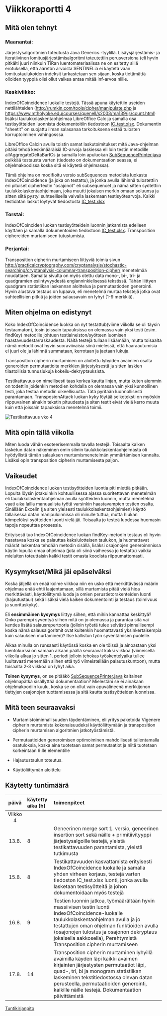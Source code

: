 # Viikkoraportti 4

## Mitä olen tehnyt

### Maanantai:

Järjestysalgoritmien toteutusta Java Generics -tyylillä. Lisäysjärjestämis- ja iteratiivinen lomitusjärjestämisalgoritmi toteutettiin perusversiona (eli hyvin pitkälti juuri niinkuin TiRan luentomateriaalissa ne on esitetty sillä erotuksella, että ääretön arvoista SENTINELiä ei käytetä vaan lomitustaulukoiden indeksit tarkastetaan sen sijaan, koska tietämättä olioiden tyyppiä olisi ollut vaikea antaa mitää inf-arvoa niille.

### Keskiviikko:

IndexOfCoincidence luokalle testejä. Tässä apuna käytettiin useiden nettilähteiden (http://rumkin.com/tools/cipher/manipulate.php ja https://www.mtholyoke.edu/courses/quenell/s2003/ma139/js/count.html) lisäksi taulukkolaskentaohjelmaa LibreOffice Calc ja samalla osa testisyötteiden luonnista dokumentoitiin tiedostoon [IC_test.xlsx](https://github.com/Jsos17/Classic-crypto/blob/master/documentation/IC_test.xlsx). Dokumentin "sheetit" on suojattu ilman salasanaa tarkoituksena estää tulosten korruptoiminen vahingosssa.

LibreOffice Calcin avulla toistin samat laskutoimitukset mitä Java-ohjelman pitäisi tehdä keskimääräisiä IC-arvoja laskiessa eli loin testin metodille allAggregateDeltaBarICs ja samalla loin apuluokan [SubSequencePrinter.java](https://github.com/Jsos17/Classic-crypto/blob/master/documentation/SubSequencePrinter.java) pelkkää testausta varten (tiedosto on dokumentaation seassa, ei ohjelmakoodissa koska sitä ei käytetä ohjelmassa).

Tämä ohjelma on modifioitu versio subSequences metodista luokasta IndexOfCoincidence (ja joka on testattu), ja jonka avulla lähinnä tulostettiin eri pituiset ciphertextin "osajonot" eli subsequencet ja nämä sitten syötettiin taulukkolaskentaohjelmaan, joka muutti jokaisen merkin omaan soluunsa ja sitten siitä pystyi suhteellisella vaivalla laskemaan testisyötearvoja. Kaikki testidatan laskut löytyvät tiedostosta [IC_test.xlsx](https://github.com/Jsos17/Classic-crypto/blob/master/documentation/IC_test.xlsx)
 
### Torstai:

IndexOfCoinciden luokan testisyötteidein luonnin jatkamista edelleen käyttäen ja samalla dokumentoiden tiedostoon [IC_test.xlsx](https://github.com/Jsos17/Classic-crypto/blob/master/documentation/IC_test.xlsx). Transposition ciphereiden murtamiseen tutustumista.

### Perjantai:

Transposition cipherin murtamiseen liittyviä toimia sivun http://practicalcryptography.com/cryptanalysis/stochastic-searching/cryptanalysis-columnar-transposition-cipher/ menetelmää noudattaen. Samalta sivulta on myös otettu data mono-, bi-, tri- ja quadgramien esiintyvyydestä englanninkielisessä tekstissä. Tähän liittyen quadgram statistiikan laskennan aloittelua ja permutaatioden generointi. Hyvin alustava testaus on lupaava, eli menetelmä murtaa tekstejä jotka ovat suhteellisien pitkiä ja joiden salausavain on lyhyt (1-9 merkkiä). 

## Miten ohjelma on edistynyt

Koko IndexOfCoincidence luokka on nyt testattub(viime viikolla se oli täysin testaamaton), tosin joissain tapauksissa on olemassa vain yksi testi (esim. findKey) metodille johtuen testiaineiston/syötteen luomisen haastavuudesta/raskaudesta. Näitä testejä tullaan lisäämään, mutta toisaalta nämä metodit ovat hyvin suoraviivaisia siinä mielessä, että haaraautumisia ei juuri ole ja lähinnä summataan, kerrotaan ja jaetaan lukuja.

Transposition cipherin murtaminen on aloitettu lyhyiden avaimien osalta generoiden permutaatioita merkkien järjestyksestä ja sitten laskien tilastollisia tunnuslukuja kokeilu-dekryptauksista.

Testikattavuus on nimellisesti taas korkea kautta linjan, mutta kuten aiemmin on todettiin joidenkin metodien kohdalla on olemassa vain yksi kunnollinen testi, joka testaa metodin oikeellisuutta. Tätä pyritään luonnollisesti parantamaan. TransposionAttack luokan kyky löytää selkoteksti on myöskin riippuvainen ainakin tekstin pituudesta ja siten testit eivät vielä kerro muuta kuin että joissain tapauksissa menetelmä toimii.

![Testikattavuus vko 4](https://github.com/Jsos17/Classic-crypto/blob/master/documentation/testikattavuus_vko_4.png)

## Mitä opin tällä viikolla

Miten luoda vähän esoteerisemmalla tavalla testejä. Toisaalta kaiken lasketun datan näkeminen omin silmin taulukkolaskentaohjelmasta oli hyödyllistä tämän salauksen murtamismenetelmän ymmärtämisen kannalta. Lisäksi opin transposition cipherin murtamisesta paljon.

## Vaikeudet

IndexOfCoincidence luokan testisyötteiden luontia piti miettiä pitkään. Lopulta löysin jotakuinkin kohtuullisessa ajassa suoritettavan menetelmän eli taulukkolaskentaohjelman avulla syötteiden luonnin, mutta menetelmä vaati aika lailla manuaalista työtä varsinkin haastavampien testien osalta. Sinällään Excelin (ja siten yleisesti taulukkolaskentaohjelmien) käyttö tällaisessa datan manipuloinnissa oli minulle tuttua, mutta hiukan kömpelöksi syötteiden luonti vielä jäi. Toisaalta jo testeä luodessa huomasin tapoja nopeuttaa prosessia. 

Erityisesti tuo IndexOfCoincidence luokan findKey-metodin testaus oli hyvin haastavaa koska se palauttaa kaksiulotteisen taulukon, ja huomattavat määrät laskentaa tehdään metodin sisällä, lisäksi osajonojen generoinnnissa käytin lopulta omaa ohjelmaa (jota oli siinä vaiheessa jo testattu) vaikka mieluiten toteuttaisin kaikki testit omasta koodista riippumattomasti.

## Kysymykset/Mikä jäi epäselväksi

Koska jäljellä on enää kolme viikkoa niin en usko että merkittävässä määrin ohjelmaa enää ehtii laajentamaan, sillä murtamista pitää vielä hioa merkittävästi, käyttöliittymä luoda ja omien perustietorakenteiden luonti (hajautustaul) sekä lisäksi vielä kaiken dokumentointi ja testaus (toimivuus ja suorituskyky). 

Eli **ensimmäinen kysymys** liittyy siihen, että mihin kannattaa keskittyä? Onko parempi syventyä siihen mitä on jo olemassa ja parantaa sitä vai kenties lisätä salausrepertooria (jolloin työstä tulee selvästi pinnallisempi koska nämä salausalgoritmit ovat kuitenkin huomattavasti yksinkertaisempia kuin salauksen murtaminen)? Itse kallistun työn syventämisen puolelle.

Aikaa minulla on runsaasti käytössä koska en ole töissä ja ainoastaan yksi luentokurssi on samaan aikaan päällä seuraavat kaksi viikkoa (viimeisellä viikolla alkaa jo sitten 1. periodi jolloin tehokas työskentelyaika tullee luultavasti menemään siihen että työ viimeistellään palautuskuntoon), mutta toisaalta 2-3 viikkoa on lyhyt aika.

**Toinen kysymys**, on se pitääkö [SubSequencePrinter.java](https://github.com/Jsos17/Classic-crypto/blob/master/documentation/SubSequencePrinter.java) kaltainen ohjelmapätkä sisällyttää dokumentaation? Mielestäni se ei ainakaan ohjelmakoodiin kuulu, koska se on ollut vain apuvälineenä merkkijonon tiettyjen osajonojen tuottamisessa ja sitä kautta testisyötteiden luonnissa. 

## Mitä teen seuraavaksi

* Murtamistoiminnallisuuden täydentäminen, eli yritys paketoida Vigenere cipherin murtamista kokonaisuudeksi käyttöliittymään ja transposition cipherin murtamisen algoritmien jatkotyöstämistä.

* Permutaatioiden generoimisen optimoiminen mahdollisesti tallentamalla osatuloksia, koska aina tuotetaan samat permutaatiot ja niitä tuotetaan korkeintaan 9:lle elementille

* Hajautustaulun toteutus.

* Käyttöliittymän aloittelu

## Käytetty tuntimäärä

| päivä   | käytetty aika (h) | toimenpiteet |
| :----:|:--------| :----------|
| Viikko 4 |
| 13.8. | 8 | Geneerinen merge sort 1. versio, geneerinen insertion sort sekä  näille + primitiivityyppi järjestysalgoille testejä, yleistä testikattavuuden parantamista, yleistä tutkimusta |
| 15.8. | 8 | Testikattavuuden kasvattamista erityisesti IndexOfCoincidence luokalle ja samalla yhden virheen korjaus, testejä varten tiedoston IC_test.xlsx luonti, jonka avulla lasketaan testisyötteitä ja johon dokumentoidaan myös testejä |
| 16.8. | 9 | Testien luonnin jatkoa, työmäärältään hyvin massiivisen testin luonti IndexOfCoincidence-luokalle taulukkolaskentaohjelman avulla ja jo testattujen oman ohjelman funktioiden avulla (osajonojen tulostus ja osajonon dekryptaus jokaisella aakkosella), Perehtymistä Transposition cipherin murtamiseen |
| 17.8. | 14 | Transposition cipherin murtaminen lyhyillä avaimilla käyden läpi kaikki avaimen kirjainten järjestysten permutaatiot läpi, quad-, tri, bi ja monogram statistiikan laskeminen tekstitiedostossa olevan datan perusteella, permutaatioiden generointi, kaikille näille testejä. Dokumentaation päivittämistä |

[Tuntikirjanpito](https://github.com/Jsos17/Classic-crypto/blob/master/documentation/tuntikirjanpito.md)
